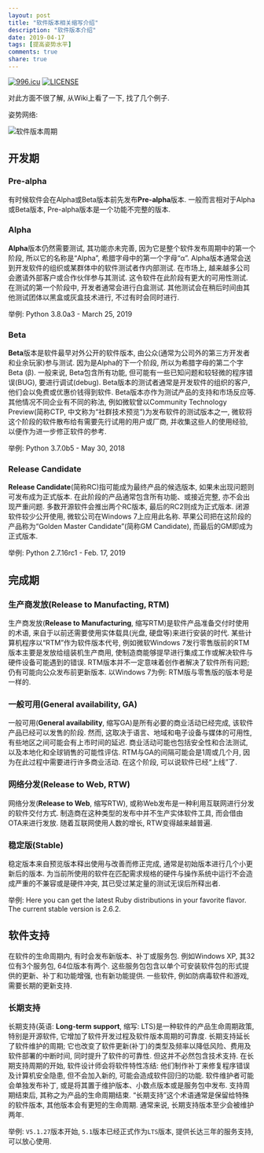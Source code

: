 ```yaml
---
layout: post
title: "软件版本相关缩写介绍"
description: "软件版本介绍"
date: 2019-04-17
tags: [提高姿势水平]
comments: true
share: true
---
```


[![996.icu](https://img.shields.io/badge/link-996.icu-red.svg)](https://996.icu) [![LICENSE](https://img.shields.io/badge/license-Anti%20996-blue.svg)](https://github.com/996icu/996.ICU/blob/master/LICENSE)


对此方面不很了解, 从Wiki上看了一下, 找了几个例子.

姿势网络:

![软件版本周期](https://upload.wikimedia.org/wikipedia/commons/0/07/Software_dev2.svg)

## 开发期


### Pre-alpha


有时候软件会在Alpha或Beta版本前先发布**Pre-alpha**版本. 一般而言相对于Alpha或Beta版本, Pre-alpha版本是一个功能不完整的版本. 


### Alpha


**Alpha**版本仍然需要测试, 其功能亦未完善, 因为它是整个软件发布周期中的第一个阶段, 所以它的名称是“Alpha”, 希腊字母中的第一个字母“α”. 
Alpha版本通常会送到开发软件的组织或某群体中的软件测试者作内部测试. 在市场上, 越来越多公司会邀请外部客户或合作伙伴参与其测试. 这令软件在此阶段有更大的可用性测试. 
在测试的第一个阶段中, 开发者通常会进行白盒测试. 其他测试会在稍后时间由其他测试团体以黑盒或灰盒技术进行, 不过有时会同时进行. 


举例: Python 3.8.0a3 - March 25, 2019

### Beta


**Beta**版本是软件最早对外公开的软件版本, 由公众(通常为公司外的第三方开发者和业余玩家)参与测试.  因为是Alpha的下一个阶段, 所以为希腊字母的第二个字Beta (β).  一般来说, Beta包含所有功能, 但可能有一些已知问题和较轻微的程序错误(BUG), 要进行调试(debug). Beta版本的测试者通常是开发软件的组织的客户, 他们会以免费或优惠价钱得到软件. Beta版本亦作为测试产品的支持和市场反应等. 
其他情况不同企业有不同的称法, 例如微软曾以Community Technology Preview(简称CTP, 中文称为“社群技术预览”)为发布软件的测试版本之一, 微软将这个阶段的软件散布给有需要先行试用的用户或厂商, 并收集这些人的使用经验, 以便作为进一步修正软件的参考. 


举例: Python 3.7.0b5 - May 30, 2018

### Release Candidate


**Release Candidate**(简称RC)指可能成为最终产品的候选版本, 如果未出现问题则可发布成为正式版本. 在此阶段的产品通常包含所有功能、或接近完整, 亦不会出现严重问题. 
多数开源软件会推出两个RC版本, 最后的RC2则成为正式版本. 闭源软件较少公开使用, 微软公司在Windows 7上应用此名称. 苹果公司把在这阶段的产品称为“Golden Master Candidate”(简称GM Candidate), 而最后的GM即成为正式版本. 


举例: Python 2.7.16rc1 - Feb. 17, 2019

## 完成期


### 生产商发放(Release to Manufacting, RTM)


生产商发放(**Release to Manufacturing**, 缩写RTM)是软件产品准备交付时使用的术语, 来自于以前还需要使用实体载具(光盘, 硬盘等)来进行安装的时代. 某些计算机程序以“RTM”作为软件版本代号, 例如微软Windows 7发行零售版前的RTM版本主要是发放给组装机生产商用, 使制造商能够提早进行集成工作或解决软件与硬件设备可能遇到的错误. RTM版本并不一定意味着创作者解决了软件所有问题; 仍有可能向公众发布前更新版本. 以Windows 7为例: RTM版与零售版的版本号是一样的. 


### 一般可用(General availability, GA)


一般可用(**General availability**, 缩写GA)是所有必要的商业活动已经完成, 该软件产品已经可以发售的阶段. 然而, 这取决于语言、地域和电子设备与媒体的可用性, 有些地区之间可能会有上市时间的延迟. 商业活动可能也包括安全性和合法测试, 以及本地化和全球销售的可能性评估. RTM与GA的间隔可能会是1周或几个月, 因为在此过程中需要进行许多商业活动. 在这个阶段, 可以说软件已经“上线”了. 


### 网络分发(Release to Web, RTW)
网络分发(**Release to Web**, 缩写RTW), 或称Web发布是一种利用互联网进行分发的软件交付方式. 制造商在这种类型的发布中并不生产实体软件工具, 而会借由OTA来进行发放. 随着互联网使用人数的增长, RTW变得越来越普遍. 


### 稳定版(Stable)

稳定版本来自预览版本释出使用与改善而修正完成, 通常是初始版本进行几个小更新后的版本. 为当前所使用的软件在匹配需求规格的硬件与操作系统中运行不会造成严重的不兼容或是硬件冲突, 其已受过某定量的测试无误后所释出者. 


举例: Here you can get the latest Ruby distributions in your favorite flavor. The current stable version is 2.6.2.


## 软件支持


在软件的生命周期内, 有时会发布新版本、补丁或服务包. 例如Windows XP, 其32位有3个服务包, 64位版本有两个. 这些服务包包含以单个可安装软件包的形式提供的更新、补丁和功能增强, 也有新功能提供. 一些软件, 例如防病毒软件和游戏, 需要长期的更新支持. 

### 长期支持


长期支持(英语: **Long-term support**, 缩写: LTS)是一种软件的产品生命周期政策, 特别是开源软件, 它增加了软件开发过程及软件版本周期的可靠度. 长期支持延长了软件维护的周期; 它也改变了软件更新(补丁)的类型及频率以降低风险、费用及软件部署的中断时间, 同时提升了软件的可靠性. 但这并不必然包含技术支持. 
在长期支持周期的开始, 软件设计师会将软件特性冻结: 他们制作补丁来修复程序错误及计算机安全隐患, 但不会加入新的, 可能会造成软件回归的功能. 软件维护者可能会单独发布补丁, 或是将其置于维护版本、小数点版本或是服务包中发布. 支持周期结束后, 其称之为产品的生命周期结束. 
“长期支持”这个术语通常是保留给特殊的软件版本, 其他版本会有更短的生命周期. 通常来说, 长期支持版本至少会被维护两年. 

举例: `V5.1.27`版本开始, `5.1`版本已经正式作为`LTS`版本, 提供长达三年的服务支持, 可以放心使用.